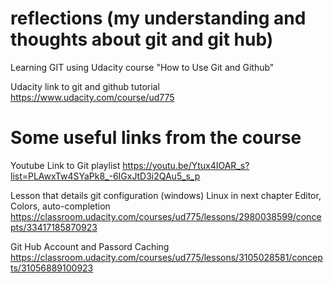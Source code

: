 # reflections (my understanding and thoughts about git and git hub)
Learning GIT using Udacity course "How to Use Git and Github"

Udacity link to git and github tutorial
https://www.udacity.com/course/ud775



# Some useful links from the course
Youtube Link to Git playlist
https://youtu.be/Ytux4IOAR_s?list=PLAwxTw4SYaPk8_-6IGxJtD3i2QAu5_s_p

Lesson that details git configuration (windows) Linux in next chapter
	Editor, Colors, auto-completion
	https://classroom.udacity.com/courses/ud775/lessons/2980038599/concepts/33417185870923
  
Git Hub Account and Passord Caching
https://classroom.udacity.com/courses/ud775/lessons/3105028581/concepts/31056889100923

